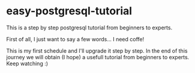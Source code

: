 # easy-postgresql-tutorial
This is a step by step postgresql tutorial from beginners to experts.

First of all, I just want to say a few words... I need coffe!

This is my first schedule and I'll upgrade it step by step. In the end of this journey we will obtain (I hope) a usefull tutorial from beginners to experts. Keep watching :)

